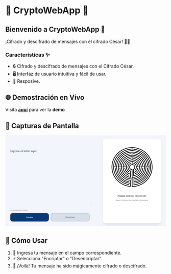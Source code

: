 # 💎 CryptoWebApp 💎

## Bienvenido a **CryptoWebApp** 🚀

¡Cifrado y descifrado de mensajes con el cifrado César! 🕵️‍♂️

### Características ✨

- 🔒 Cifrado y descifrado de mensajes con el Cifrado César.
- 🖥️ Interfaz de usuario intuitiva y fácil de usar.
- 🔄 Resposive.

## 🌐 Demostración en Vivo

Visita [**aquí**](https://tigscript.github.io/CryptoWebApp/) para ver la **demo** 

## 📸 Capturas de Pantalla

[![Landing](img/landing.png)]([https://tigscript.github.io/Space_Invaders/](https://tigscript.github.io/CryptoWebApp/))

## 🚀 Cómo Usar

1. 📝 Ingresa tu mensaje en el campo correspondiente.
2. ⚡ Selecciona "Encriptar" o "Desencriptar".
3. 🎉 ¡Voilà! Tu mensaje ha sido mágicamente cifrado o descifrado.

